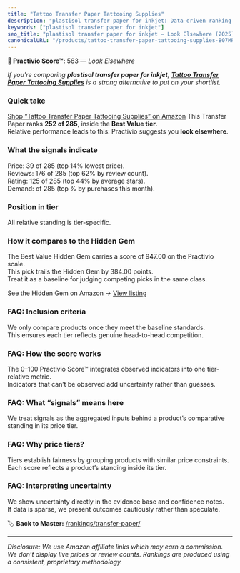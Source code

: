 ```yaml
---
title: "Tattoo Transfer Paper Tattooing Supplies"
description: "plastisol transfer paper for inkjet: Data-driven ranking using the Practivio Score™. Positioned by quality, value, demand, findability, momentum."
keywords: ["plastisol transfer paper for inkjet"]
seo_title: "plastisol transfer paper for inkjet — Look Elsewhere (2025)"
canonicalURL: "/products/tattoo-transfer-paper-tattooing-supplies-B07MRJTJBJ/"
---
```


**🚫 Practivio Score™:** 563 — _Look Elsewhere_


*If you're comparing **plastisol transfer paper for inkjet**, **[Tattoo Transfer Paper Tattooing Supplies](https://www.amazon.com/dp/B07MRJTJBJ?tag=practivio-20)** is a strong alternative to put on your shortlist.*
### Quick take
[Shop “Tattoo Transfer Paper Tattooing Supplies” on Amazon](https://www.amazon.com/dp/B07MRJTJBJ?tag=practivio-20)
This Transfer Paper ranks **252 of 285**, inside the **Best Value tier**.  
Relative performance leads to this: Practivio suggests you **look elsewhere**.

### What the signals indicate
Price: 39 of 285 (top 14% lowest price).  
Reviews: 176 of 285 (top 62% by review count).  
Rating: 125 of 285 (top 44% by average stars).  
Demand:  of 285 (top % by purchases this month).

### Position in tier
All relative standing is tier-specific.

### How it compares to the Hidden Gem
The Best Value Hidden Gem carries a score of 947.00 on the Practivio scale.  
This pick trails the Hidden Gem by 384.00 points.  
Treat it as a baseline for judging competing picks in the same class.  

See the Hidden Gem on Amazon → [View listing](https://www.amazon.com/dp/B0943DQ9CD?tag=practivio-20)

### FAQ: Inclusion criteria
We only compare products once they meet the baseline standards.  
This ensures each tier reflects genuine head-to-head competition.

### FAQ: How the score works
The 0–100 Practivio Score™ integrates observed indicators into one tier-relative metric.  
Indicators that can’t be observed add uncertainty rather than guesses.

### FAQ: What “signals” means here
We treat signals as the aggregated inputs behind a product’s comparative standing in its price tier.

### FAQ: Why price tiers?
Tiers establish fairness by grouping products with similar price constraints.  
Each score reflects a product’s standing inside its tier.

### FAQ: Interpreting uncertainty
We show uncertainty directly in the evidence base and confidence notes.  
If data is sparse, we present outcomes cautiously rather than speculate.


🏷️ **Back to Master:** [/rankings/transfer-paper/](/rankings/transfer-paper/)

---
_Disclosure: We use Amazon affiliate links which may earn a commission. We don’t display live prices or review counts. Rankings are produced using a consistent, proprietary methodology._
